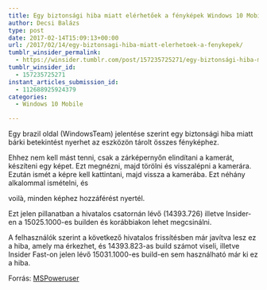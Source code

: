 ```yaml
---
title: Egy biztonsági hiba miatt elérhetőek a fényképek Windows 10 Mobile-on a zárképernyő feloldása nélkül is.
author: Decsi Balázs
type: post
date: 2017-02-14T15:09:13+00:00
url: /2017/02/14/egy-biztonsagi-hiba-miatt-elerhetoek-a-fenykepek/
tumblr_winsider_permalink:
  - https://winsider.tumblr.com/post/157235725271/egy-biztonsági-hiba-miatt-elérhetőek-a-fényképek
tumblr_winsider_id:
  - 157235725271
instant_articles_submission_id:
  - 112688925924379
categories:
  - Windows 10 Mobile

---
```

Egy brazil oldal (WindowsTeam) jelentése szerint egy biztonsági hiba miatt bárki betekintést nyerhet az eszközön tárolt összes fényképhez.

Ehhez nem kell mást tenni, csak a zárképernyőn elindítani a kamerát, készíteni egy képet. Ezt megnézni, majd törölni és visszalépni a kamerára. Ezután ismét a képre kell kattintani, majd vissza a kamerába. Ezt néhány alkalommal ismételni, és

voilà, minden képhez hozzáférést nyertél.

Ezt jelen pillanatban a hivatalos csatornán lévő (14393.726) illetve Insider-en a 15025.1000-es builden és korábbiakon lehet megcsinálni.

A felhasználók szerint a következő hivatalos frissítésben már javítva lesz ez a hiba, amely ma érkezhet, és 14393.823-as build számot viseli, illetve Insider Fast-on jelen lévő 15031.1000-es build-en sem használható már ki ez a hiba.

Forrás: [MSPoweruser][1]

 [1]: https://mspoweruser.com/windows-10-mobile-lock-screen-bug-exposes-pictures/